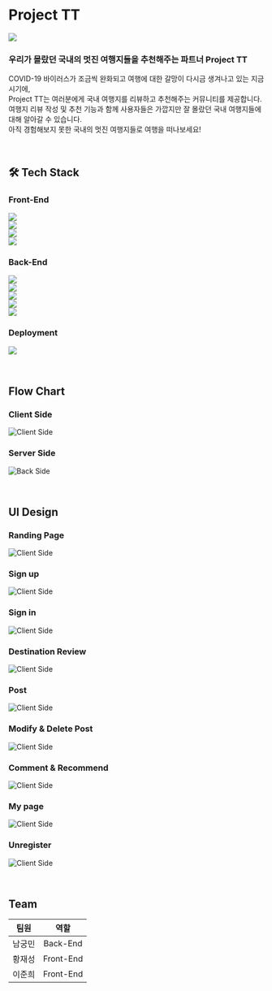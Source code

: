 # Project TT

![](https://user-images.githubusercontent.com/69352020/136123160-3504155e-9fb3-46ea-b26b-17f7f80ce5da.jpg)

### **우리가 몰랐던 국내의 멋진 여행지들을 추천해주는 파트너 Project TT**
COVID-19 바이러스가 조금씩 완화되고 여행에 대한 갈망이 다시금 생겨나고 있는 지금 시기에,  
Project TT는 여러분에게 국내 여행지를 리뷰하고 추천해주는 커뮤니티를 제공합니다.  
여행지 리뷰 작성 및 추천 기능과 함께 사용자들은 가깝지만 잘 몰랐던 국내 여행지들에 대해 알아갈 수 있습니다.  
아직 경험해보지 못한 국내의 멋진 여행지들로 여행을 떠나보세요!

<br>

## 🛠 Tech Stack

### Front-End

![](https://img.shields.io/badge/FRONT-Node.js-339933?style=for-the-badge&logo=node.js)  
![](https://img.shields.io/badge/FRONT-REACT-9cf?style=for-the-badge&logo=react)  
![](https://img.shields.io/badge/FRONT-REACT_Router-9cf?style=for-the-badge&logo=react)  
![](https://img.shields.io/badge/FRONT-AXIOS-b31b1b?style=for-the-badge&logo=axios)

### Back-End

![](https://img.shields.io/badge/BACK-JAVA-007396?style=for-the-badge&logo=java)  
![](https://img.shields.io/badge/BACK-Spring_BOOT-6db33f?style=for-the-badge&logo=springboot)  
![](https://img.shields.io/badge/BACK-Spring_Security-6db33f?style=for-the-badge&logo=springsecurity)  
![](https://img.shields.io/badge/BACK-JPA-4682b4?style=for-the-badge&logo=jpa)  
![](https://img.shields.io/badge/BACK-JWT-000000?style=for-the-badge&logo=json-web-tokens)

### Deployment

![](https://img.shields.io/badge/DEPLOY-AMAZON_AWS-232F3E?style=for-the-badge&logo=amazon-aws)

<br>

## Flow Chart

### Client Side
![Client Side](https://user-images.githubusercontent.com/75058239/137068669-21b96bf8-e007-4923-bdf7-4fde2a59c5f1.png)

### Server Side
![Back Side](https://user-images.githubusercontent.com/75058239/137068717-ba01815f-2447-429b-9608-37e5c290d461.png)

<br>

## UI Design

### Randing Page
![Client Side](https://user-images.githubusercontent.com/75058239/137068669-21b96bf8-e007-4923-bdf7-4fde2a59c5f1.png)

### Sign up
![Client Side](https://user-images.githubusercontent.com/75058239/137068669-21b96bf8-e007-4923-bdf7-4fde2a59c5f1.png)

### Sign in
![Client Side](https://user-images.githubusercontent.com/75058239/137068669-21b96bf8-e007-4923-bdf7-4fde2a59c5f1.png)

### Destination Review
![Client Side](https://user-images.githubusercontent.com/75058239/137068669-21b96bf8-e007-4923-bdf7-4fde2a59c5f1.png)

### Post
![Client Side](https://user-images.githubusercontent.com/75058239/137068669-21b96bf8-e007-4923-bdf7-4fde2a59c5f1.png)

### Modify & Delete Post
![Client Side](https://user-images.githubusercontent.com/75058239/137068669-21b96bf8-e007-4923-bdf7-4fde2a59c5f1.png)

### Comment & Recommend
![Client Side](https://user-images.githubusercontent.com/75058239/137068669-21b96bf8-e007-4923-bdf7-4fde2a59c5f1.png)

### My page
![Client Side](https://user-images.githubusercontent.com/75058239/137068669-21b96bf8-e007-4923-bdf7-4fde2a59c5f1.png)

### Unregister
![Client Side](https://user-images.githubusercontent.com/75058239/137068669-21b96bf8-e007-4923-bdf7-4fde2a59c5f1.png)

<br>

## Team

| 팀원 | 역할 |
| :---: | :---: |
| 남궁민 | Back-End |
| 황재성 | Front-End |
| 이준희 | Front-End |
